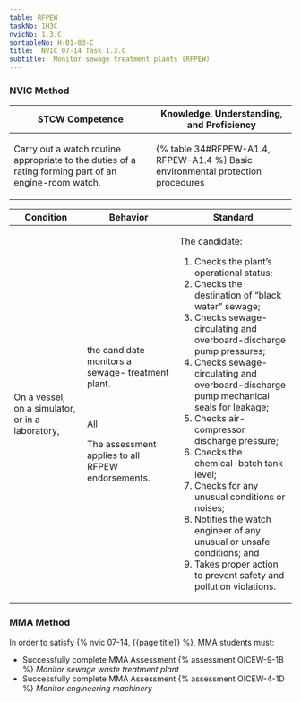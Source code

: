 ```yaml
---
table: RFPEW
taskNo: 1H3C
nvicNo: 1.3.C 
sortableNo: H-01-03-C
title:  NVIC 07-14 Task 1.3.C 
subtitle:  Monitor sewage treatment plants (RFPEW)
---
```






### NVIC Method

<a style="display:none;" onclick="togglevisibility('nvic_methods')" >Show NVIC method.</a>

<div id='nvic_methods' class='show'>

<table>
<thead>
<tr>
<th class='forty'> STCW Competence </th>
<th class='sixty'> Knowledge, Understanding, and Proficiency </th>
</tr>
</thead>

<tbody>
<tr><td markdown='1'>

Carry out a watch routine appropriate to the duties of a rating forming part of an engine-room watch.

</td><td markdown='1'>

{% table 34#RFPEW-A1.4, RFPEW-A1.4 %} Basic environmental protection procedures

</td></tr>


</tbody>
</table>


<table>
<thead>
<tr><th class='twenty'>  Condition </th><th class='twenty'> Behavior </th><th  class='sixty'>Standard </th></tr>
</thead>
<tbody >



<tr><td markdown='1'>

On a vessel, on a simulator, or in a laboratory,

</td><td markdown='1'>

the candidate monitors a sewage- treatment plant.

<br>

<div class="tooltip" markdown='1'>

All

The assessment applies to all RFPEW endorsements.

</div>


</td><td markdown='1'>

The candidate:

1. Checks the plant’s operational status;
2. Checks the destination of “black water” sewage;
3. Checks sewage-circulating and overboard-discharge pump pressures;
4. Checks sewage-circulating and overboard-discharge pump mechanical seals for leakage;
5. Checks air-compressor discharge pressure;
6. Checks the chemical-batch tank level;
7. Checks for any unusual conditions or noises;
8. Notifies the watch engineer of any unusual or unsafe conditions; and
9. Takes proper action to prevent safety and pollution violations.

</td></tr>
</tbody>
</table>
</div>


### MMA Method

In order to satisfy  {% nvic 07-14, {{page.title}}  %}, MMA students must:

* Successfully complete MMA Assessment {% assessment OICEW-9-1B %} *Monitor sewage waste treatment plant*
* Successfully complete MMA Assessment {% assessment OICEW-4-1D %} *Monitor engineering machinery*